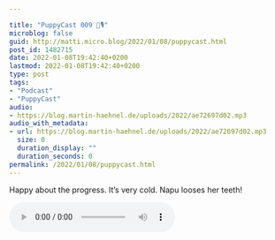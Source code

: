 ```yaml
---

title: "PuppyCast 009 🐶🎙"
microblog: false
guid: http://matti.micro.blog/2022/01/08/puppycast.html
post_id: 1482715
date: 2022-01-08T19:42:40+0200
lastmod: 2022-01-08T19:42:40+0200
type: post
tags:
- "Podcast"
- "PuppyCast"
audio:
- https://blog.martin-haehnel.de/uploads/2022/ae72697d02.mp3
audio_with_metadata:
- url: https://blog.martin-haehnel.de/uploads/2022/ae72697d02.mp3
  size: 0
  duration_display: ""
  duration_seconds: 0
permalink: /2022/01/08/puppycast.html
---
```

Happy about the progress. It’s very cold. Napu looses her teeth!

<audio controls="controls" src="https://blog.martin-haehnel.de/uploads/2022/ae72697d02.mp3" preload="metadata" />
